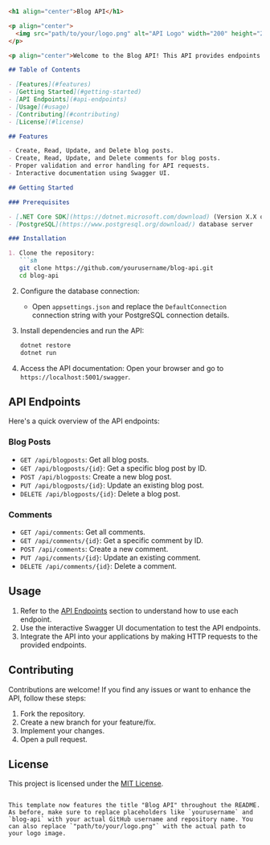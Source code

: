 

```markdown
<h1 align="center">Blog API</h1>

<p align="center">
  <img src="path/to/your/logo.png" alt="API Logo" width="200" height="200">
</p>

<p align="center">Welcome to the Blog API! This API provides endpoints to manage blog posts and comments for a simple blogging platform. It allows you to perform CRUD (Create, Read, Update, Delete) operations on both blog posts and comments.</p>

## Table of Contents

- [Features](#features)
- [Getting Started](#getting-started)
- [API Endpoints](#api-endpoints)
- [Usage](#usage)
- [Contributing](#contributing)
- [License](#license)

## Features

- Create, Read, Update, and Delete blog posts.
- Create, Read, Update, and Delete comments for blog posts.
- Proper validation and error handling for API requests.
- Interactive documentation using Swagger UI.

## Getting Started

### Prerequisites

- [.NET Core SDK](https://dotnet.microsoft.com/download) (Version X.X or higher)
- [PostgreSQL](https://www.postgresql.org/download/) database server

### Installation

1. Clone the repository:
   ```sh
   git clone https://github.com/yourusername/blog-api.git
   cd blog-api
   ```

2. Configure the database connection:
   - Open `appsettings.json` and replace the `DefaultConnection` connection string with your PostgreSQL connection details.

3. Install dependencies and run the API:
   ```sh
   dotnet restore
   dotnet run
   ```

4. Access the API documentation:
   Open your browser and go to `https://localhost:5001/swagger`.

## API Endpoints

Here's a quick overview of the API endpoints:

### Blog Posts

- `GET /api/blogposts`: Get all blog posts.
- `GET /api/blogposts/{id}`: Get a specific blog post by ID.
- `POST /api/blogposts`: Create a new blog post.
- `PUT /api/blogposts/{id}`: Update an existing blog post.
- `DELETE /api/blogposts/{id}`: Delete a blog post.

### Comments

- `GET /api/comments`: Get all comments.
- `GET /api/comments/{id}`: Get a specific comment by ID.
- `POST /api/comments`: Create a new comment.
- `PUT /api/comments/{id}`: Update an existing comment.
- `DELETE /api/comments/{id}`: Delete a comment.

## Usage

1. Refer to the [API Endpoints](#api-endpoints) section to understand how to use each endpoint.
2. Use the interactive Swagger UI documentation to test the API endpoints.
3. Integrate the API into your applications by making HTTP requests to the provided endpoints.

## Contributing

Contributions are welcome! If you find any issues or want to enhance the API, follow these steps:

1. Fork the repository.
2. Create a new branch for your feature/fix.
3. Implement your changes.
4. Open a pull request.

## License

This project is licensed under the [MIT License](LICENSE).
```

This template now features the title "Blog API" throughout the README. As before, make sure to replace placeholders like `yourusername` and `blog-api` with your actual GitHub username and repository name. You can also replace `"path/to/your/logo.png"` with the actual path to your logo image.
